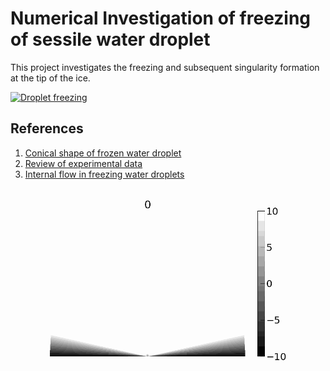 # Numerical Investigation of freezing of sessile water droplet 

This project investigates the freezing and subsequent singularity formation at the tip of the ice.

[![Droplet freezing](https://img.youtube.com/vi/6f4lDtwME34/0.jpg)](https://www.youtube.com/watch?v=6f4lDtwME34 "Dropler freezing")

## References

1. [Conical shape of frozen water droplet](https://aapt.scitation.org/doi/10.1119/1.4897499)
2. [Review of experimental data](https://www.sciencedirect.com/science/article/abs/pii/S0378778820305089?via%3Dihub)
3. [Internal flow in freezing water droplets](https://link.springer.com/article/10.1007/s00348-019-2823-1)

![Droplet freezing](./droplet.gif)
